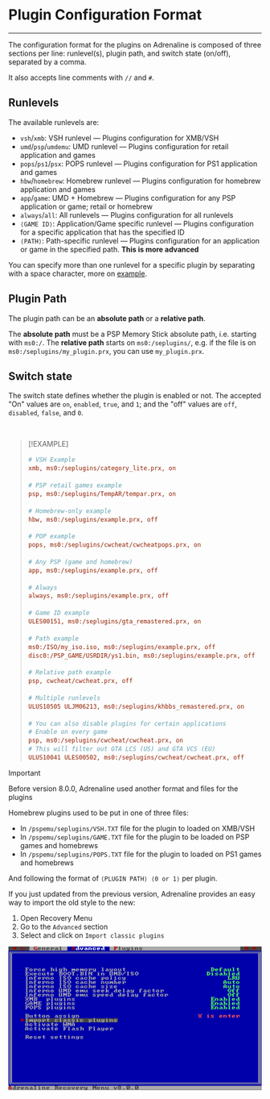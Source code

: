 # Plugin Configuration Format
---

The configuration format for the plugins on Adrenaline is composed of three sections per line: runlevel(s), plugin path, and switch state (on/off), separated by a comma.

It also accepts line comments with `//` and `#`.

## Runlevels

The available runlevels are:

- `vsh`/`xmb`: VSH runlevel — Plugins configuration for XMB/VSH
- `umd`/`psp`/`umdemu`: UMD runlevel — Plugins configuration for retail application and games
- `pops`/`ps1`/`psx`: POPS runlevel — Plugins configuration for PS1 application and games
- `hbw`/`homebrew`: Homebrew runlevel — Plugins configuration for homebrew application and games
- `app`/`game`: UMD + Homebrew — Plugins configuration for any PSP application or game; retail or homebrew
- `always`/`all`: All runlevels — Plugins configuration for all runlevels
- `⟨GAME ID⟩`: Application/Game specific runlevel — Plugins configuration for a specific application that has the specified ID
- `⟨PATH⟩`: Path-specific runlevel — Plugins configuration for an application or game in the specified path. **This is more advanced**

You can specify more than one runlevel for a specific plugin by separating with a space character, more on [example](#example).

## Plugin Path

The plugin path can be an **absolute path** or a **relative path**.

The **absolute path** must be a PSP Memory Stick absolute path, i.e. starting with `ms0:/`. The **relative path** starts on `ms0:/seplugins/`, e.g. if the file is on `ms0:/seplugins/my_plugin.prx`, you can use `my_plugin.prx`.

## Switch state

The switch state defines whether the plugin is enabled or not. The accepted "On" values are `on`, `enabled`, `true`, and `1`; and the "off" values are `off`, `disabled`, `false`, and `0`.

<br>

> [!EXAMPLE]
> ```ini
> # VSH Example
> xmb, ms0:/seplugins/category_lite.prx, on
>
> # PSP retail games example
> psp, ms0:/seplugins/TempAR/tempar.prx, on
>
> # Homebrew-only example
> hbw, ms0:/seplugins/example.prx, off
>
> # POP example
> pops, ms0:/seplugins/cwcheat/cwcheatpops.prx, on
>
> # Any PSP (game and homebrew)
> app, ms0:/seplugins/example.prx, off
>
> # Always
> always, ms0:/seplugins/example.prx, off
>
> # Game ID example
> ULES00151, ms0:/seplugins/gta_remastered.prx, on
>
> # Path example
> ms0:/ISO/my_iso.iso, ms0:/seplugins/example.prx, off
> disc0:/PSP_GAME/USRDIR/ys1.bin, ms0:/seplugins/example.prx, off
>
> # Relative path example
> psp, cwcheat/cwcheat.prx, off
>
> # Multiple runlevels
> ULUS10505 ULJM06213, ms0:/seplugins/khbbs_remastered.prx, on
>
> # You can also disable plugins for certain applications
> # Enable on every game
> psp, ms0:/seplugins/cwcheat/cwcheat.prx, on
> # This will filter out GTA LCS (US) and GTA VCS (EU)
> ULUS10041 ULES00502, ms0:/seplugins/cwcheat/cwcheat.prx, off
> ```


> [!IMPORTANT]
> Before version 8.0.0, Adrenaline used another format and files for the plugins
>
> Homebrew plugins used to be put in one of three files:
>
> - In `/pspemu/seplugins/VSH.TXT` file for the plugin to loaded on XMB/VSH
> - In `/pspemu/seplugins/GAME.TXT` file for the plugin to be loaded on PSP games and homebrews
> - In `/pspemu/seplugins/POPS.TXT` file for the plugin to loaded on PS1 games and homebrews
>
> And following the format of `⟨PLUGIN PATH⟩ ⟨0 or 1⟩` per plugin.
>
> If you just updated from the previous version, Adrenaline provides an easy way to import the old style to the new:
>
> 1. Open Recovery Menu
> 2. Go to the `Advanced` section
> 3. Select and click on `Import classic plugins`
>
> <p align="center"> <img src="../assets/04-import-plugins.png" width="700em" /> </p>